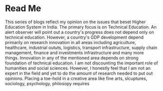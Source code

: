 # Read Me

This series of blogs reflect my opinion on the issues that beset Higher Education System in India. The primary
focus is on Technical Education. An alert observer will point out a country's progress does not depend only
on technical education. However, a country's GDP development depend primarily on research innovation in all areas 
including agriculture, healthcare, industrial oututs, logistics, transport infrastructure, supply chain management,
finance and investments infrastructure and many more things. Innovation in any of the mentioned area depends on
strong foundation of technical education. I am not discounting the important role of humanities and social sciences.
However, I honestly feel that I am not an expert in the field and yet to do the amount of research needed to put out
opinions. Placing a toe-hold in a creative area like fine arts, slcuptures, sociology, psychology, philosopy requires 
